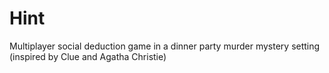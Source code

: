 # Hint
Multiplayer social deduction game in a dinner party murder mystery setting (inspired by Clue and Agatha Christie)
